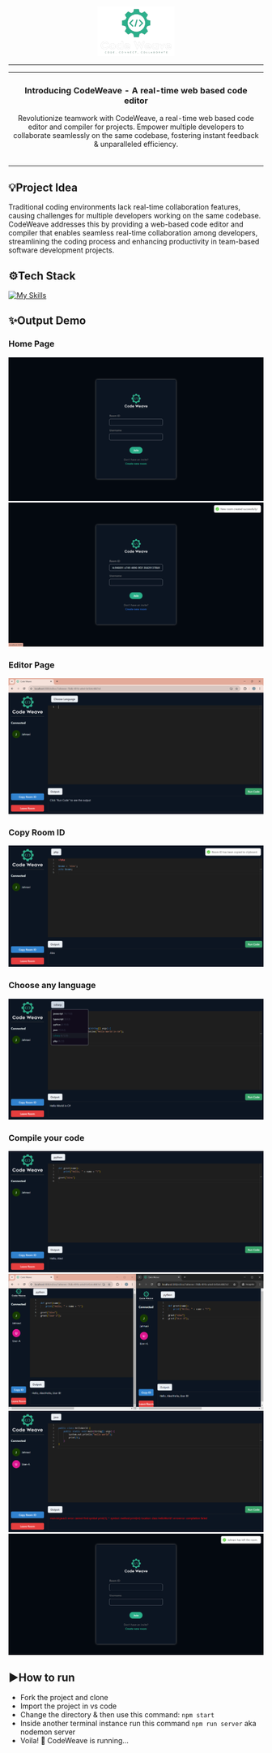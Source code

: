 <div align="center">
<img src="https://github.com/jahnavi-22/code-weave/blob/main/public/icon.png" style="width:30%; height:30%;" /> 
<hr/>
<table>
<tr>
<td align="center">
  
### Introducing CodeWeave - A real-time web based code editor
Revolutionize teamwork with CodeWeave, a real-time web based code editor and compiler for projects. Empower multiple developers to collaborate    seamlessly on the same codebase, fostering instant feedback & unparalleled efficiency. 
<br/><br/>
</td>
</tr>
</table>
</div>

## 💡Project Idea
Traditional coding environments lack real-time collaboration features, causing challenges for multiple developers working on the same codebase. CodeWeave addresses this by providing a web-based code editor and compiler that enables seamless real-time collaboration among developers, streamlining the coding process and enhancing productivity in team-based software development projects.

## ⚙️Tech Stack
[![My Skills](https://skillicons.dev/icons?i=js,react,express,nodejs,html,css,npm,vscode)](https://skillicons.dev)

## ✨Output Demo

### Home Page 
![Image 1](https://github.com/jahnavi-22/code-weave/blob/main/public/assets/Screenshot%202024-05-13%20225857.png)
![Image 2](https://github.com/jahnavi-22/code-weave/blob/main/public/assets/Screenshot%202024-05-13%20214503.png)

### Editor Page
![Image 3](https://github.com/jahnavi-22/code-weave/blob/main/public/assets/Screenshot%202024-05-13%20214850.png)

### Copy Room ID
![Image 6](https://github.com/jahnavi-22/code-weave/blob/main/public/assets/Screenshot%202024-05-13%20215532.png)

### Choose any language
![Image 5](https://github.com/jahnavi-22/code-weave/blob/main/public/assets/Screenshot%202024-05-13%20215037.png)

### Compile your code
![Image 4](https://github.com/jahnavi-22/code-weave/blob/main/public/assets/Screenshot%202024-05-13%20214953.png)
![Image 7](https://github.com/jahnavi-22/code-weave/blob/main/public/assets/Screenshot%202024-05-13%20221725.png)
![Image 8](https://github.com/jahnavi-22/code-weave/blob/main/public/assets/Screenshot%202024-05-13%20224300.png)
![Image 9](https://github.com/jahnavi-22/code-weave/blob/main/public/assets/Screenshot%202024-05-13%20225042.png)


## ▶️How to run
- Fork the project and clone
- Import the project in vs code
- Change the directory & then use this command: ```npm start```
- Inside another terminal instance run this command ```npm run server``` aka nodemon server
- Voila! 🌟 CodeWeave is running...

